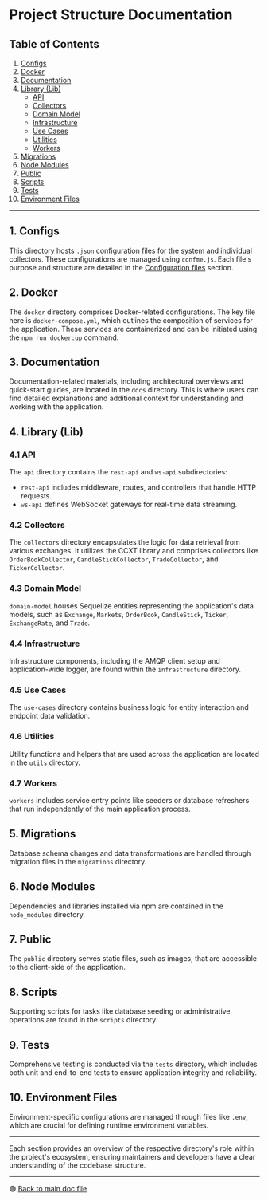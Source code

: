 # Project Structure Documentation

## Table of Contents

1. [Configs](#1-configs)
2. [Docker](#2-docker)
3. [Documentation](#3-documentation)
4. [Library (Lib)](#4-library-lib)
    - [API](#41-api)
    - [Collectors](#42-collectors)
    - [Domain Model](#43-domain-model)
    - [Infrastructure](#44-infrastructure)
    - [Use Cases](#45-use-cases)
    - [Utilities](#46-utilities)
    - [Workers](#47-workers)
5. [Migrations](#5-migrations)
6. [Node Modules](#6-node-modules)
7. [Public](#7-public)
8. [Scripts](#8-scripts)
9. [Tests](#9-tests)
10. [Environment Files](#10-environment-files)

---

## 1. Configs

This directory hosts `.json` configuration files for the system and individual collectors. These configurations are managed using `confme.js`. Each file's purpose and structure are detailed in the [Configuration files](../../README.md#configuration-guides) section.

## 2. Docker

The `docker` directory comprises Docker-related configurations. The key file here is `docker-compose.yml`, which outlines the composition of services for the application. These services are containerized and can be initiated using the `npm run docker:up` command.

## 3. Documentation

Documentation-related materials, including architectural overviews and quick-start guides, are located in the `docs` directory. This is where users can find detailed explanations and additional context for understanding and working with the application.

## 4. Library (Lib)

### 4.1 API

The `api` directory contains the `rest-api` and `ws-api` subdirectories:

-   `rest-api` includes middleware, routes, and controllers that handle HTTP requests.
-   `ws-api` defines WebSocket gateways for real-time data streaming.

### 4.2 Collectors

The `collectors` directory encapsulates the logic for data retrieval from various exchanges. It utilizes the CCXT library and comprises collectors like `OrderBookCollector`, `CandleStickCollector`, `TradeCollector`, and `TickerCollector`.

### 4.3 Domain Model

`domain-model` houses Sequelize entities representing the application's data models, such as `Exchange`, `Markets`, `OrderBook`, `CandleStick`, `Ticker`, `ExchangeRate`, and `Trade`.

### 4.4 Infrastructure

Infrastructure components, including the AMQP client setup and application-wide logger, are found within the `infrastructure` directory.

### 4.5 Use Cases

The `use-cases` directory contains business logic for entity interaction and endpoint data validation.

### 4.6 Utilities

Utility functions and helpers that are used across the application are located in the `utils` directory.

### 4.7 Workers

`workers` includes service entry points like seeders or database refreshers that run independently of the main application process.

## 5. Migrations

Database schema changes and data transformations are handled through migration files in the `migrations` directory.

## 6. Node Modules

Dependencies and libraries installed via npm are contained in the `node_modules` directory.

## 7. Public

The `public` directory serves static files, such as images, that are accessible to the client-side of the application.

## 8. Scripts

Supporting scripts for tasks like database seeding or administrative operations are found in the `scripts` directory.

## 9. Tests

Comprehensive testing is conducted via the `tests` directory, which includes both unit and end-to-end tests to ensure application integrity and reliability.

## 10. Environment Files

Environment-specific configurations are managed through files like `.env`, which are crucial for defining runtime environment variables.

---

Each section provides an overview of the respective directory's role within the project's ecosystem, ensuring maintainers and developers have a clear understanding of the codebase structure.

---

🟣 [Back to main doc file](../../README.md)
